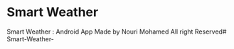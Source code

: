 Smart Weather
========

Smart Weather : Android App Made by Nouri Mohamed All right Reserved# Smart-Weather-
